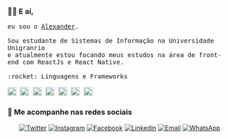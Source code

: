 ### 🤙🏾 E aí,



<p>
  <samp>
     eu sou o <a href="https://www.linkedin.com/in/ialexanderbrito/"> Alexander</a>.
    <br />
    <br />Sou estudante de Sistemas de Informação na Universidade Unigranrio
    <br />e atualmente estou focando meus estudos na área de front-end com ReactJs e React Native.
    <br />
    <br/>
    :rocket: Linguagens e Frameworks
    <br />
    <br />
    <img height="20" src="https://upload.wikimedia.org/wikipedia/commons/thumb/9/99/Unofficial_JavaScript_logo_2.svg/1200px-Unofficial_JavaScript_logo_2.svg.png">
    <img height="20" src="https://www.pinclipart.com/picdir/big/53-534873_vector-steam-java-developer-java-icon-png-clipart.png">
    <img height="20" src="https://upload.wikimedia.org/wikipedia/commons/thumb/a/a7/React-icon.svg/1280px-React-icon.svg.png">
    <img height="20" src="https://www.seekpng.com/png/full/385-3852777_ionic-icon-png.png">
    <img height="20" src="https://cdn.freebiesupply.com/logos/large/2x/nodejs-icon-logo-png-transparent.png">
    <img height="20" src="https://logodownload.org/wp-content/uploads/2016/10/html5-logo.png">
    <img height="20" src="https://logodownload.org/wp-content/uploads/2017/04/css-3-logo.png">
  </samp>
</p>

### 📱 Me acompanhe nas redes sociais

<p align="center">

   <a href="https://twitter.com/ialexanderbrito" target="_blank" > 
     <img alt="Twitter" src="https://img.shields.io/badge/-Twitter-9cf?style=flat-square&logo=Twitter&logoColor=white"></a> 
  
  <a href="https://instagram.com/ialexanderbrito" target="_blank" >
    <img alt="Instagram" src="https://img.shields.io/badge/-Instagram-ff2b8e?style=flat-square&logo=Instagram&logoColor=white"></a> 
  
  <a href="https://facebook.com/ialexanderbrito" target="_blank" >
    <img alt="Facebook" src="https://img.shields.io/badge/-Facebook-blue?style=flat-square&logo=Facebook&logoColor=white"></a> 

  <a href="https://www.linkedin.com/in/ialexanderbrito/" target="_blank" >
    <img alt="Linkedin" src="https://img.shields.io/badge/-Linkedin-blue?style=flat-square&logo=Linkedin&logoColor=white"></a> 
  
  <a href="mailto:ialexanderbrito@gmail.com" target="_blank" >
    <img alt="Email" src="https://img.shields.io/badge/-Email-c14438?style=flat-square&logo=Gmail&logoColor=white"></a> 
  
  <a href="https://api.whatsapp.com/send?phone=5521979434402" target="_blank" >
    <img alt="WhatsApp" src="https://img.shields.io/badge/-WhatsApp-brightgreen?style=flat-square&logo=WhatsApp&logoColor=white"></a>
</p>
